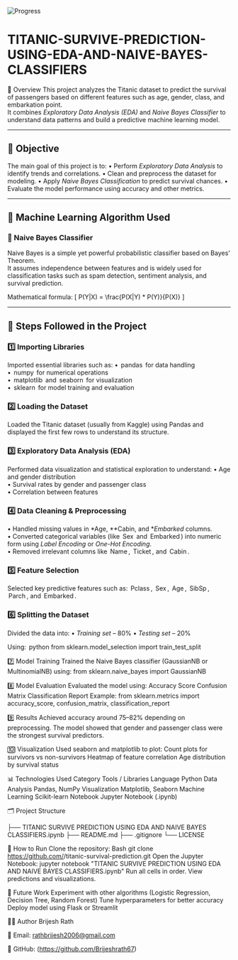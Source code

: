 ![Progress](https://img.shields.io/badge/Progression-100%25-green)

# TITANIC-SURVIVE-PREDICTION-USING-EDA-AND-NAIVE-BAYES-CLASSIFIERS

📘 Overview
This project analyzes the Titanic dataset to predict the survival of passengers based on different features such as age, gender, class, and embarkation point.  
It combines *Exploratory Data Analysis (EDA)* and *Naive Bayes Classifier* to understand data patterns and build a predictive machine learning model.

---

## 🎯 Objective
The main goal of this project is to:
•⁠  ⁠Perform *Exploratory Data Analysis* to identify trends and correlations.
•⁠  ⁠Clean and preprocess the dataset for modeling.
•⁠  ⁠Apply *Naive Bayes Classification* to predict survival chances.
•⁠  ⁠Evaluate the model performance using accuracy and other metrics.

---

## 🧠 Machine Learning Algorithm Used
### 🔹 Naive Bayes Classifier
Naive Bayes is a simple yet powerful probabilistic classifier based on Bayes' Theorem.  
It assumes independence between features and is widely used for classification tasks such as spam detection, sentiment analysis, and survival prediction.

Mathematical formula:
\[
P(Y|X) = \frac{P(X|Y) * P(Y)}{P(X)}
\]

---

## 🧩 Steps Followed in the Project

### 1️⃣ Importing Libraries
Imported essential libraries such as:
•⁠  ⁠⁠ pandas ⁠ for data handling  
•⁠  ⁠⁠ numpy ⁠ for numerical operations  
•⁠  ⁠⁠ matplotlib ⁠ and ⁠ seaborn ⁠ for visualization  
•⁠  ⁠⁠ sklearn ⁠ for model training and evaluation  

### 2️⃣ Loading the Dataset
Loaded the Titanic dataset (usually from Kaggle) using Pandas and displayed the first few rows to understand its structure.

### 3️⃣ Exploratory Data Analysis (EDA)
Performed data visualization and statistical exploration to understand:
•⁠  ⁠Age and gender distribution  
•⁠  ⁠Survival rates by gender and passenger class  
•⁠  ⁠Correlation between features  

### 4️⃣ Data Cleaning & Preprocessing
•⁠  ⁠Handled missing values in *Age, **Cabin, and **Embarked* columns.  
•⁠  ⁠Converted categorical variables (like ⁠ Sex ⁠ and ⁠ Embarked ⁠) into numeric form using *Label Encoding* or *One-Hot Encoding*.  
•⁠  ⁠Removed irrelevant columns like ⁠ Name ⁠, ⁠ Ticket ⁠, and ⁠ Cabin ⁠.

### 5️⃣ Feature Selection
Selected key predictive features such as:
⁠ Pclass ⁠, ⁠ Sex ⁠, ⁠ Age ⁠, ⁠ SibSp ⁠, ⁠ Parch ⁠, and ⁠ Embarked ⁠.

### 6️⃣ Splitting the Dataset
Divided the data into:
•⁠  ⁠*Training set* – 80%
•⁠  ⁠*Testing set* – 20%

Using:
⁠ python
from sklearn.model_selection import train_test_split

7️⃣ Model Training
Trained the Naive Bayes classifier (GaussianNB or MultinomialNB) using:
from sklearn.naive_bayes import GaussianNB

8️⃣ Model Evaluation
Evaluated the model using:
Accuracy Score
Confusion Matrix
Classification Report
Example:
from sklearn.metrics import accuracy_score, confusion_matrix, classification_report

9️⃣ Results
Achieved accuracy around 75–82% depending on preprocessing.
The model showed that gender and passenger class were the strongest survival predictors.


🔟 Visualization
Used seaborn and matplotlib to plot:
Count plots for survivors vs non-survivors
Heatmap of feature correlation
Age distribution by survival status


📊 Technologies Used
Category
Tools / Libraries
Language
Python
Data Analysis
Pandas, NumPy
Visualization
Matplotlib, Seaborn
Machine Learning
Scikit-learn
Notebook
Jupyter Notebook (.ipynb)


🗂️ Project Structure


├── TITANIC SURVIVE PREDICTION USING EDA AND NAIVE BAYES CLASSIFIERS.ipynb
├── README.md
├── .gitignore
└── LICENSE


🚀 How to Run
Clone the repository:
Bash
git clone https://github.com/<your-username>/titanic-survival-prediction.git
Open the Jupyter Notebook:
jupyter notebook "TITANIC SURVIVE PREDICTION USING EDA AND NAIVE BAYES CLASSIFIERS.ipynb"
Run all cells in order.
View predictions and visualizations.


🧩 Future Work
Experiment with other algorithms (Logistic Regression, Decision Tree, Random Forest)
Tune hyperparameters for better accuracy
Deploy model using Flask or Streamlit


👨‍💻 Author
Brijesh Rath


📧 Email: rathbrijesh2006@gmail.com


💼 GitHub: (https://github.com/Brijeshrath67)

